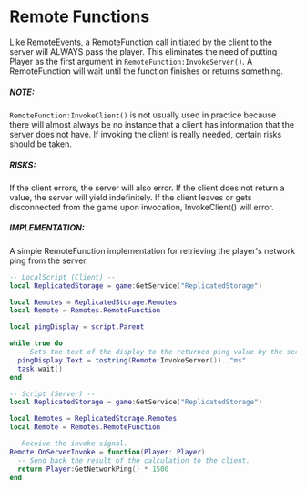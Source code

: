 # Remote Functions

Like RemoteEvents, a RemoteFunction call initiated by the client to the server will ALWAYS pass the player. This eliminates the need of putting Player as the first argument in `RemoteFunction:InvokeServer()`. A RemoteFunction will wait until the function finishes or returns something.

##### NOTE:
`RemoteFunction:InvokeClient()` is not usually used in practice because there will almost always be no instance that a client has information that the server does not have. If invoking the client is really needed, certain risks should be taken.

##### RISKS:

If the client errors, the server will also error.
If the client does not return a value, the server will yield indefinitely.
If the client leaves or gets disconnected from the game upon invocation, InvokeClient() will error.

##### IMPLEMENTATION:
A simple RemoteFunction implementation for retrieving the player's network ping from the server.

```lua
-- LocalScript (Client) --
local ReplicatedStorage = game:GetService("ReplicatedStorage")

local Remotes = ReplicatedStorage.Remotes
local Remote = Remotes.RemoteFunction

local pingDisplay = script.Parent

while true do
  -- Sets the text of the display to the returned ping value by the server.
  pingDisplay.Text = tostring(Remote:InvokeServer()).."ms"
  task.wait()
end

-- Script (Server) --
local ReplicatedStorage = game:GetService("ReplicatedStorage")

local Remotes = ReplicatedStorage.Remotes
local Remote = Remotes.RemoteFunction

-- Receive the invoke signal.
Remote.OnServerInvoke = function(Player: Player)
  -- Send back the result of the calculation to the client.
  return Player:GetNetworkPing() * 1500
end
```
